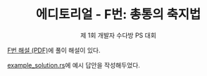 <div align="center">
    <h1>
        에디토리얼 - F번: 총통의 축지법
    </h1>
    <p>
        제 1회 개발자 수다방 PS 대회
    </p>
</div>

[F번 해설 (PDF)](./Editorial_F.pdf)에 풀이 해설이 있다.

[example_solution.rs](./example_solution.rs)에 예시 답안을 작성해두었다.
